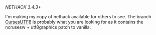 *NETHACK 3.4.3+*

I'm making my copy of nethack available for others to see. The branch [CursesUTF8](https://github.com/jtmcdole/NetHack/tree/CursesUTF8) 
is probably what you are looking for as it contains the ncrusesw + utf8graphics patch to vanilla.
